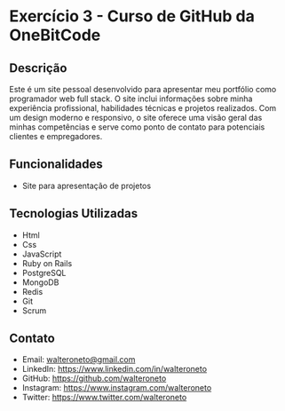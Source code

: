 # Exercício 3 - Curso de GitHub da OneBitCode

## Descrição

Este é um site pessoal desenvolvido para apresentar meu portfólio como programador web full stack. 
O site inclui informações sobre minha experiência profissional, habilidades técnicas e projetos realizados. 
Com um design moderno e responsivo, o site oferece uma visão geral das minhas competências e serve como ponto de 
contato para potenciais clientes e empregadores.


## Funcionalidades

- Site para apresentação de projetos

## Tecnologias Utilizadas

- Html
- Css
- JavaScript
- Ruby on Rails
- PostgreSQL
- MongoDB
- Redis
- Git
- Scrum

## Contato

- Email: walteroneto@gmail.com
- LinkedIn: https://www.linkedin.com/in/walteroneto
- GitHub: https://github.com/walteroneto
- Instagram: https://www.instagram.com/walteroneto
- Twitter: https://www.twitter.com/walteroneto

